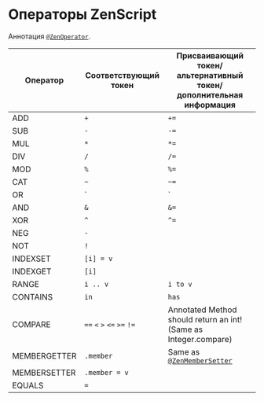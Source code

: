 # Операторы ZenScript

Аннотация [`@ZenOperator`](/Dev_Area/ZenAnnotations/Annotation_ZenOperator/).

| Оператор     | Соответствующий токен                   | Присваивающий токен/альтернативный токен/дополнительная информация |
| ------------ | --------------------------------------- | ------------------------------------------------------------------ |
| ADD          | `+`                                     | `+=`                                                               |
| SUB          | `-`                                     | `-=`                                                               |
| MUL          | `*`                                     | `*=`                                                               |
| DIV          | `/`                                     | `/=`                                                               |
| MOD          | `%`                                     | `%=`                                                               |
| CAT          | `~`                                     | `~=`                                                               |
| OR           | `|`                                     | `|=`                                                               |
| AND          | `&`                                 | `&=`                                                           |
| XOR          | `^`                                     | `^=`                                                               |
| NEG          | `-`                                     |                                                                    |
| NOT          | `!`                                     |                                                                    |
| INDEXSET     | `[i] = v`                               |                                                                    |
| INDEXGET     | `[i]`                                   |                                                                    |
| RANGE        | `i .. v`                                | `i to v`                                                           |
| CONTAINS     | `in`                                    | `has`                                                              |
| COMPARE      | `==` `<` `>` `<=` `>=` `!=` | Annotated Method should return an int! (Same as Integer.compare)   |
| MEMBERGETTER | `.member`                               | Same as [`@ZenMemberSetter`](/Dev_Area/ZenAnnotations/ZenMembers/) |
| MEMBERSETTER | `.member = v`                           |                                                                    |
| EQUALS       | `=`                                     |                                                                    |